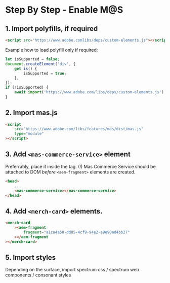 # Step By Step - Enable M@S

## 1. Import polyfills, if required

```html
<script src="https://www.adobe.comlibs/deps/custom-elements.js"></script>
```

Example how to load polyfill only if required:

```js
let isSupported = false;
document.createElement('div', {
    get is() {
        isSupported = true;
    },
});
if (!isSupported) {
    await import('https://www.adobe.com/libs/deps/custom-elements.js');
}
```

## 2. Import mas.js

```html
<script
    src="https://www.adobe.com/libs/features/mas/dist/mas.js"
    type="module"
></script>
```

## 3. Add `<mas-commerce-service>` element

Preferrably, place it inside the <head> tag.
(!) Mas Commerce Service should be attached to DOM _before_ `<aem-fragment>` elements are created.

```html
<head>
    ...
    <mas-commerce-service></mas-commerce-service>
</head>
```

## 4. Add `<merch-card>` elements.

```html
<merch-card
    ><aem-fragment
        fragment="a1ca4a50-dd85-4cf9-94e2-a9e90ad4bb27"
    ></aem-fragment
></merch-card>
```

## 5. Import styles

Depending on the surface, import spectrum css / spectrum web components / consonant styles
